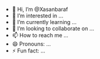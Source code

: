 - 👋 Hi, I’m @Xasanbaraf
- 👀 I’m interested in ...
- 🌱 I’m currently learning ...
- 💞️ I’m looking to collaborate on ...
- 📫 How to reach me ...
- 😄 Pronouns: ...
- ⚡ Fun fact: ...

<!---
Xasanbaraf/Xasanbaraf is a ✨ special ✨ repository because its `README.md` (this file) appears on your GitHub profile.
You can click the Preview link to take a look at your changes.
--->
